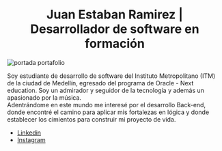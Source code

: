 
<h1 align="center"> Juan Estaban Ramirez | Desarrollador de software en formación</h1>

![portada portafolio](https://user-images.githubusercontent.com/112362483/214954746-21e60d11-4f82-4336-ab99-f06698da43d8.PNG)

<p>Soy estudiante de desarrollo de software del Instituto Metropolitano (ITM) de la ciudad de Medellín, egresado del programa de Oracle - Next education. Soy un admirador y seguidor de la tecnología y además un apasionado por la música. <br>
Adentrándome en este mundo me interesé por el desarrollo Back-end, donde encontré el camino para aplicar mis fortalezas en lógica y donde establecer los cimientos para construir mi proyecto de vida. </p>


<ul>
  <li><a href=https://www.linkedin.com/in/juan-ramirezdev/>Linkedin</li>
  <li><a href=https://www.instagram.com/a_humanmore/>Instagram</li>
<ul>
